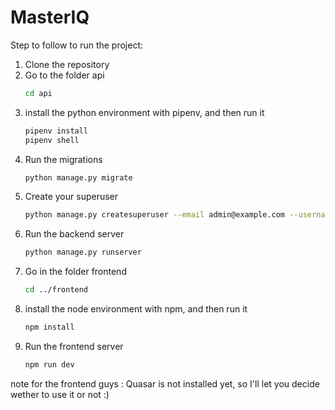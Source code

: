 # MasterIQ

Step to follow to run the project:

1. Clone the repository
2. Go to the folder api
    ```bash
    cd api
    ```
3. install the python environment with pipenv, and then run it
    ```bash
    pipenv install
    pipenv shell
    ```
3. Run the migrations
    ```bash
    python manage.py migrate
    ```
4. Create your superuser
    ```bash
    python manage.py createsuperuser --email admin@example.com --username admin
    ```
5. Run the backend server
    ```bash
    python manage.py runserver
    ```
6. Go in the folder frontend
    ```bash
    cd ../frontend
    ```
7. install the node environment with npm, and then run it
    ```bash
    npm install
    ```
7. Run the frontend server
    ```bash
    npm run dev
    ```


note for the frontend guys : Quasar is not installed yet, so I'll let you decide wether to use it or not :)